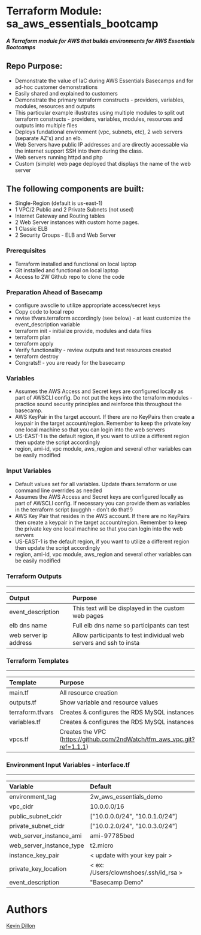 Terraform Module: sa_aws_essentials_bootcamp
===========
##### A Terraform module for AWS that builds environments for AWS Essentials Bootcamps

Repo Purpose:
------
- Demonstrate the value of IaC during AWS Essentials Basecamps and for ad-hoc customer demonstrations
- Easily shared and explained to customers 
- Demonstrate the primary terraform constructs - providers, variables, modules, resources and outputs
- This particular example illustrates using multiple modules to split out terraform constructs - providers, variables, modules, resources and outputs into multiple files
- Deploys fundational environment (vpc, subnets, etc), 2 web servers (separate AZ's) and an elb.
- Web Servers have public IP addresses and are directly accessable via the internet support SSH into them during the class.
- Web servers running httpd and php
- Custom (simple) web page deployed that displays the name of the web server

The following components are built:
------
- Single-Region (default is us-east-1)
- 1 VPC/2 Public and 2 Private Subnets (not used)
- Internet Gateway and Routing tables
- 2 Web Server instances with custom home pages.
- 1 Classic ELB
- 2 Security Groups - ELB and Web Server

### Prerequisites
- Terraform installed and functional on local laptop
- Git installed and functional on local laptop
- Access to 2W Github repo to clone the code

### Preparation Ahead of Basecamp
- configure awsclie to utilize appropriate access/secret keys
- Copy code to local repo
- revise tfvars.terraform accordingly (see below) - at least customize the event_description variable
- terraform init - initialize provide, modules and data files
- terraform plan
- terraform apply
- Verify functionality - review outputs and test resources created
- terraform destroy
- Congrats!! - you are ready for the basecamp

### Variables
- Assumes the AWS Access and Secret keys are configured locally as part of AWSCLI config.  Do not put the keys into the terraform modules - practice sound security principles and reinforce this throughout the basecamp.
- AWS KeyPair in the target account. If there are no KeyPairs then create a keypair in the target account/region.  Remember to keep the private key one local machine so that you can login into the web servers
- US-EAST-1 is the default region, if you want to utilize a different region then update the script accordingly
- region, ami-id, vpc module, aws_region and several other variables can be easily modified

### Input Variables
- Default values set for all variables.  Update tfvars.terraform or use command line overrides as needed
- Assumes the AWS Access and Secret keys are configured locally as part of AWSCLI config.  If necessary you can provide them as variables in the terraform script (uugghh - don't do that!!)
- AWS Key Pair that resides in the AWS account. If there are no KeyPairs then create a keypair in the target account/region.  Remember to keep the private key one local machine so that you can login into the web servers
- US-EAST-1 is the default region, if you want to utilize a different region then update the script accordingly
- region, ami-id, vpc module, aws_region and several other variables can be easily modified


### Terraform Outputs
----------------------
| Output | Purpose |
|:-------- |:--------|
event_description | This text will be displayed in the custom web pages
elb dns name | Full elb dns name so participants can test
web server ip address | Allow participants to test individual web servers and ssh to insta


### Terraform Templates
----------------------
| Template | Purpose |
|:-------- |:--------|
main.tf | All resource creation
outputs.tf | Show variable and resource values
terraform.tfvars | Creates & configures the RDS MySQL instances
variables.tf | Creates & configures the RDS MySQL instances
vpcs.tf | Creates the VPC (https://github.com/2ndWatch/tfm_aws_vpc.git?ref=1.1.1)

### Environment Input Variables - interface.tf
----------------------

| Variable | Default |
|:-------- |:-------------|
environment_tag | 2w_aws_essentials_demo
vpc_cidr  | 10.0.0.0/16
public_subnet_cidr | ["10.0.0.0/24", "10.0.1.0/24"]
private_subnet_cidr | ["10.0.2.0/24", "10.0.3.0/24"]
web_server_instance_ami | ami-97785bed
web_server_instance_type | t2.micro
instance_key_pair | < update with your key pair >
private_key_location | < ex: /Users/clownshoes/.ssh/id_rsa >
event_description | "Basecamp Demo"


Authors
=======

[Kevin Dillon](kdillon@2ndwatch.com)

